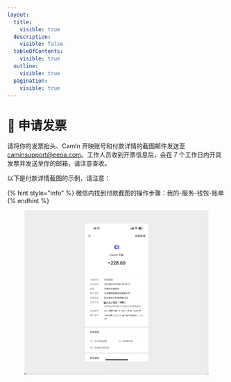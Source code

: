 ```yaml
---
layout:
  title:
    visible: true
  description:
    visible: false
  tableOfContents:
    visible: true
  outline:
    visible: true
  pagination:
    visible: true
---
```


# 🧾 申请发票

请将你的发票抬头、CamIn 开映账号和付款详情的截图邮件发送至 caminsupport@eeoa.com。工作人员收到开票信息后，会在 7 个工作日内开具发票并发送至你的邮箱，请注意查收。

以下是付款详情截图的示例，请注意：

{% hint style="info" %}
微信内找到付款截图的操作步骤：我的-服务-钱包-账单
{% endhint %}

<figure><img src="../.gitbook/assets/image.png" alt=""><figcaption></figcaption></figure>
